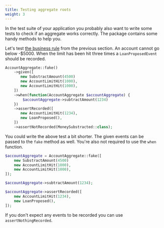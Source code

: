 ```yaml
---
title: Testing aggregate roots
weight: 3
---
```


In the test suite of your application you probably also want to write some tests to check if an aggregate works correctly. The package contains some handy methods to help you.

Let's test [the business rule](https://docs.spatie.be/laravel-event-projector/v2/using-aggregates/writing-your-first-aggregate/#implementing-our-first-business-rule) from the previous section. An account cannot go below -$5000. When the limit has been hit three times a `LoanProposedEvent` should be recorded.

```php
AccountAggregate::fake()
    ->given([
       new SubstractAmount(4500)
       new AccountLimitHit(1000),
       new AccountLimitHit(1000),
    ])
    ->when(function(AccountAggregate $accountAggregate) {
        $accountAggregate->subtractAmount(1234)
    })
    ->assertRecorded([
       new AccountLimitHit(1234),
       new LoanProposed(), 
    ])
    ->assertNotRecorded(MoneySubstracted::class);
```

You could write the above test a bit shorter. The given events can be passed to the `fake` method as well. You're also not required to use the `when` function.

```php
$accountAggregate = AccountAggregate::fake([
    new SubstractAmount(4500)
    new AccountLimitHit(1000),
    new AccountLimitHit(1000),
]);

$accountAggregate->subtractAmount(1234);

$accountAggregate->assertRecorded([
    new AccountLimitHit(1234),
    new LoanProposed(), 
]);
```

If you don't expect any events to be recorded you can use `assertNothingRecorded`.

